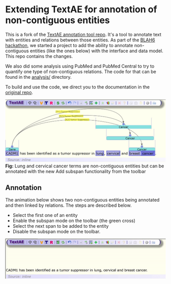 Extending TextAE for annotation of non-contiguous entities
==========================================================

This is a fork of the [TextAE annotation tool repo](https://github.com/pubannotation/textae). It's a tool to annotate text with entities and relations between those entities. As part of the [BLAH6 hackathon](https://blah6.linkedannotation.org/), we started a project to add the ability to annotate non-contiguous entities (like the ones below) with the interface and data model. This repo contains the changes.

We also did some analysis using PubMed and PubMed Central to try to quantify one type of non-contiguous relations. The code for that can be found in the [analysis/](https://github.com/jakelever/textae/tree/stable/4/analysis) directory.

To build and use the code, we direct you to the documentation in the [original repo](https://github.com/pubannotation/textae).

![Example of some non-contiguous entities annoted with the new functionality](fig2.jpg)
**Fig:** Lung and cervical cancer terms are non-contiguous entities but can be annotated with the new Add subspan functionality from the toolbar

Annotation
----------

The animation below shows two non-contiguous entities being annotated and then linked by relations. The steps are described below.

- Select the first one of an entity
- Enable the subspan mode on the toolbar (the green cross)
- Select the next span to be added to the entity
- Disable the subspan mode on the toolbar.

![Animation of annotation](annotation-animation.gif)
